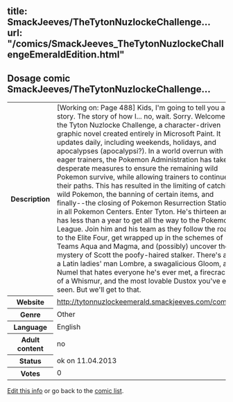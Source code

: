 title: SmackJeeves/TheTytonNuzlockeChallenge...
url: "/comics/SmackJeeves_TheTytonNuzlockeChallengeEmeraldEdition.html"
---
Dosage comic SmackJeeves/TheTytonNuzlockeChallenge...
-----------------------------------------

<table class="comicinfo">
<tr>
<th>Description</th><td>[Working on: Page 488] Kids, I'm going to tell you a story. The story of how I... no, wait. Sorry. Welcome to the Tyton Nuzlocke Challenge, a character-driven graphic novel created entirely in Microsoft Paint. It updates daily, including weekends, holidays, and apocalypses (apocalypsi?). In a world overrun with eager trainers, the Pokemon Administration has taken desperate measures to ensure the remaining wild Pokemon survive, while allowing trainers to continue their paths. This has resulted in the limiting of catching wild Pokemon, the banning of certain items, and finally--the closing of Pokemon Resurrection Stations in all Pokemon Centers. Enter Tyton. He's thirteen and has less than a year to get all the way to the Pokemon League. Join him and his team as they follow the road to the Elite Four, get wrapped up in the schemes of Teams Aqua and Magma, and (possibly) uncover the mystery of Scott the poofy-haired stalker. There's also a Latin ladies' man Lombre, a swagalicious Gloom, a Numel that hates everyone he's ever met, a firecracker of a Whismur, and the most lovable Dustox you've ever seen. But we'll get to that.</td>
</tr>
<tr>
<th>Website</th><td><a href="http://tytonnuzlockeemerald.smackjeeves.com/comics/">http://tytonnuzlockeemerald.smackjeeves.com/comics/</a></td>
</tr>
<tr>
<th>Genre</th><td>Other</td>
</tr>
<tr>
<th>Language</th><td>English</td>
</tr>
<tr>
<th>Adult content</th><td>no</td>
</tr>
<tr>
<th>Status</th><td>ok on 11.04.2013</td>
</tr>
<tr>
<th>Votes</th><td>0</div></td>
</tr>
</table>

[Edit this info](/comics/SmackJeeves_TheTytonNuzlockeChallengeEmeraldEdition_edit.html) or go back to the [comic list](../comic-index.html).
